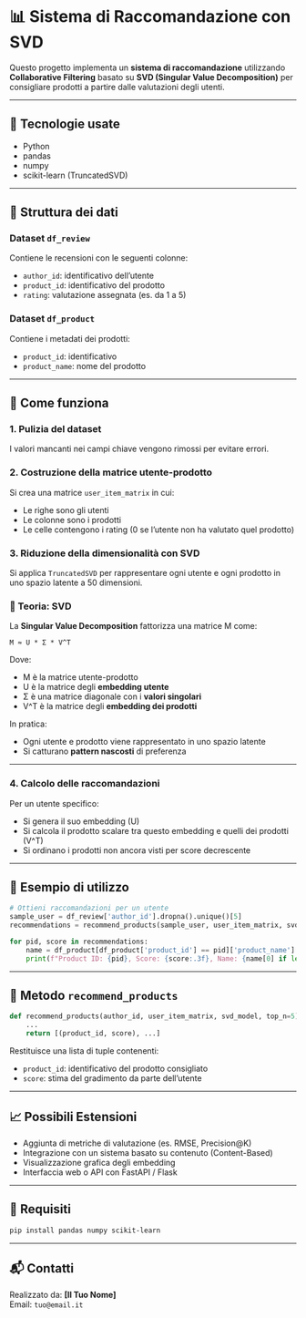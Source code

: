 # 📊 Sistema di Raccomandazione con SVD

Questo progetto implementa un **sistema di raccomandazione** utilizzando **Collaborative Filtering** basato su **SVD (Singular Value Decomposition)** per consigliare prodotti a partire dalle valutazioni degli utenti.

---

## 🚀 Tecnologie usate

- Python
- pandas
- numpy
- scikit-learn (TruncatedSVD)

---

## 📁 Struttura dei dati

### Dataset `df_review`

Contiene le recensioni con le seguenti colonne:
- `author_id`: identificativo dell’utente
- `product_id`: identificativo del prodotto
- `rating`: valutazione assegnata (es. da 1 a 5)

### Dataset `df_product`

Contiene i metadati dei prodotti:
- `product_id`: identificativo
- `product_name`: nome del prodotto

---

## 🔧 Come funziona

### 1. Pulizia del dataset

I valori mancanti nei campi chiave vengono rimossi per evitare errori.

### 2. Costruzione della matrice utente-prodotto

Si crea una matrice `user_item_matrix` in cui:
- Le righe sono gli utenti
- Le colonne sono i prodotti
- Le celle contengono i rating (0 se l’utente non ha valutato quel prodotto)

### 3. Riduzione della dimensionalità con SVD

Si applica `TruncatedSVD` per rappresentare ogni utente e ogni prodotto in uno spazio latente a 50 dimensioni.

### 📐 Teoria: SVD

La **Singular Value Decomposition** fattorizza una matrice M come:

```
M ≈ U * Σ * V^T
```

Dove:
- M è la matrice utente-prodotto
- U è la matrice degli **embedding utente**
- Σ è una matrice diagonale con i **valori singolari**
- V^T è la matrice degli **embedding dei prodotti**

In pratica:
- Ogni utente e prodotto viene rappresentato in uno spazio latente
- Si catturano **pattern nascosti** di preferenza

---

### 4. Calcolo delle raccomandazioni

Per un utente specifico:
- Si genera il suo embedding (U)
- Si calcola il prodotto scalare tra questo embedding e quelli dei prodotti (V^T)
- Si ordinano i prodotti non ancora visti per score decrescente

---

## 📌 Esempio di utilizzo

```python
# Ottieni raccomandazioni per un utente
sample_user = df_review['author_id'].dropna().unique()[5]
recommendations = recommend_products(sample_user, user_item_matrix, svd, top_n=5)

for pid, score in recommendations:
    name = df_product[df_product['product_id'] == pid]['product_name'].values
    print(f"Product ID: {pid}, Score: {score:.3f}, Name: {name[0] if len(name) > 0 else 'N/A'}")
```

---

## 🧠 Metodo `recommend_products`

```python
def recommend_products(author_id, user_item_matrix, svd_model, top_n=5):
    ...
    return [(product_id, score), ...]
```

Restituisce una lista di tuple contenenti:
- `product_id`: identificativo del prodotto consigliato
- `score`: stima del gradimento da parte dell’utente

---

## 📈 Possibili Estensioni

- Aggiunta di metriche di valutazione (es. RMSE, Precision@K)
- Integrazione con un sistema basato su contenuto (Content-Based)
- Visualizzazione grafica degli embedding
- Interfaccia web o API con FastAPI / Flask

---

## 🧪 Requisiti

```bash
pip install pandas numpy scikit-learn
```

---

## 📬 Contatti

Realizzato da: **[Il Tuo Nome]**  
Email: `tuo@email.it`
